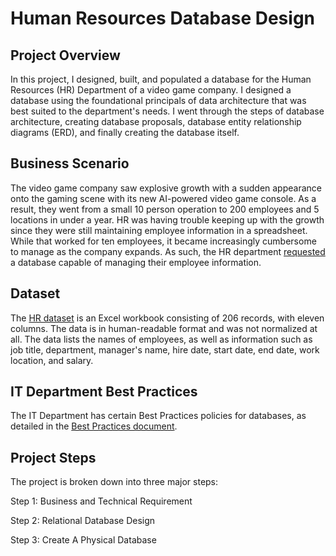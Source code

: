 # Human Resources Database Design

## Project Overview
In this project, I designed, built, and populated a database for the Human Resources (HR) Department of a video game company. I designed a database using the foundational principals of data architecture that was best suited to the department's needs. I went through the steps of database architecture, creating database proposals, database entity relationship diagrams (ERD), and finally creating the database itself.

## Business Scenario
The video game company saw explosive growth with a sudden appearance onto the gaming scene with its new AI-powered video game console. As a result, they went from a small 10 person operation to 200 employees and 5 locations in under a year. HR was having trouble keeping up with the growth since they were still maintaining employee information in a spreadsheet. While that worked for ten employees, it became increasingly cumbersome to manage as the company expands. As such, the HR department [requested](https://github.com/iDataist/Human-Resources-Database-Design/blob/main/database_request.pdf) a database capable of managing their employee information.

## Dataset
The [HR dataset](https://github.com/iDataist/Human-Resources-Database-Design/blob/main/human_resources_dataset.csv) is an Excel workbook consisting of 206 records, with eleven columns. The data is in human-readable format and was not normalized at all. The data lists the names of employees, as well as information such as job title, department, manager's name, hire date, start date, end date, work location, and salary.

## IT Department Best Practices
The IT Department has certain Best Practices policies for databases, as detailed in the [Best Practices document](https://github.com/iDataist/Human-Resources-Database-Design/blob/main/database_best_practices.pdf).

## Project Steps
The project is broken down into three major steps:

Step 1: Business and Technical Requirement

Step 2: Relational Database Design

Step 3: Create A Physical Database

